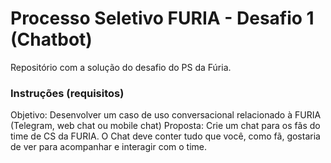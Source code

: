 # Processo Seletivo FURIA - Desafio 1 (Chatbot)
Repositório com a solução do desafio do PS da Fúria. 

### Instruções (requisitos)
Objetivo: Desenvolver um caso de uso conversacional relacionado à FURIA (Telegram, web chat ou mobile chat)
Proposta: Crie um chat para os fãs do time de CS da FURIA. O Chat deve conter tudo que você, como fã, gostaria de ver para acompanhar e interagir com o time.

